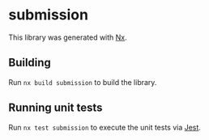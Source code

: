 # submission

This library was generated with [Nx](https://nx.dev).

## Building

Run `nx build submission` to build the library.

## Running unit tests

Run `nx test submission` to execute the unit tests via [Jest](https://jestjs.io).

